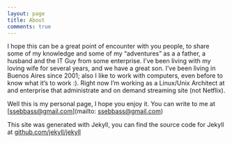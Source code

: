 ```yaml
---
layout: page
title: About
comments: true
---
```


I hope this can be a great point of encounter with you people, to share some of my knowledge and some of my “adventures” as a a father, a husband and the IT Guy from some enterprise.
I’ve been living with my loving wife for several years, and we have a great son.
I’ve been living in Buenos Aires since 2001; also I like to work with computers, even before to know what it’s to work :).
Right now I’m working as a Linux/Unix Architect at and enterprise that administrate and on demand streaming site (not Netflix).

Well this is my personal page, I hope you enjoy it.
You can write to me at [ssebbass@gmail.com](mailto: ssebbass@gmail.com)

This site was generated with Jekyll, you can find the source code for Jekyll at [github.com/jekyll/jekyll](https://github.com/jekyll/jekyll)
